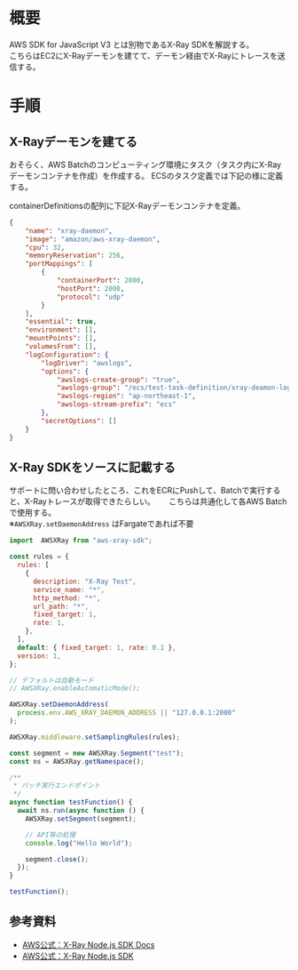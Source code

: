 # 概要
AWS SDK for JavaScript V3 とは別物であるX-Ray SDKを解説する。  
こちらはEC2にX-Rayデーモンを建てて、デーモン経由でX-Rayにトレースを送信する。

# 手順
## X-Rayデーモンを建てる
おそらく、AWS Batchのコンピューティング環境にタスク（タスク内にX-Rayデーモンコンテナを作成）を作成する。
ECSのタスク定義では下記の様に定義する。  

containerDefinitionsの配列に下記X-Rayデーモンコンテナを定義。
```json
{
    "name": "xray-daemon",
    "image": "amazon/aws-xray-daemon",
    "cpu": 32,
    "memoryReservation": 256,
    "portMappings": [
        {
            "containerPort": 2000,
            "hostPort": 2000,
            "protocol": "udp"
        }
    ],
    "essential": true,
    "environment": [],
    "mountPoints": [],
    "volumesFrom": [],
    "logConfiguration": {
        "logDriver": "awslogs",
        "options": {
            "awslogs-create-group": "true",
            "awslogs-group": "/ecs/test-task-definition/xray-deamon-log",
            "awslogs-region": "ap-northeast-1",
            "awslogs-stream-prefix": "ecs"
        },
        "secretOptions": []
    }
}
```

## X-Ray SDKをソースに記載する
サポートに問い合わせしたところ、これをECRにPushして、Batchで実行すると、X-Rayトレースが取得できたらしい。　　
こちらは共通化して各AWS Batchで使用する。  
※```AWSXRay.setDaemonAddress``` はFargateであれば不要  

```JavaScript
import  AWSXRay from "aws-xray-sdk";

const rules = {
  rules: [
    {
      description: "X-Ray Test",
      service_name: "*",
      http_method: "*",
      url_path: "*",
      fixed_target: 1,
      rate: 1,
    },
  ],
  default: { fixed_target: 1, rate: 0.1 },
  version: 1,
};

// デフォルトは自動モード
// AWSXRay.enableAutomaticMode();

AWSXRay.setDaemonAddress(
  process.env.AWS_XRAY_DAEMON_ADDRESS || "127.0.0.1:2000"
);

AWSXRay.middleware.setSamplingRules(rules);

const segment = new AWSXRay.Segment("test");
const ns = AWSXRay.getNamespace();

/**
 * バッチ実行エンドポイント
 */
async function testFunction() {
  await ns.run(async function () {
    AWSXRay.setSegment(segment);

    // API等の処理
    console.log("Hello World");

    segment.close();
  });
}

testFunction();
```

## 参考資料
- [AWS公式：X-Ray Node.js SDK Docs](https://docs.aws.amazon.com/xray-sdk-for-nodejs/latest/reference/)
- [AWS公式：X-Ray Node.js SDK](https://docs.aws.amazon.com/ja_jp/xray/latest/devguide/xray-sdk-nodejs-middleware.html)
